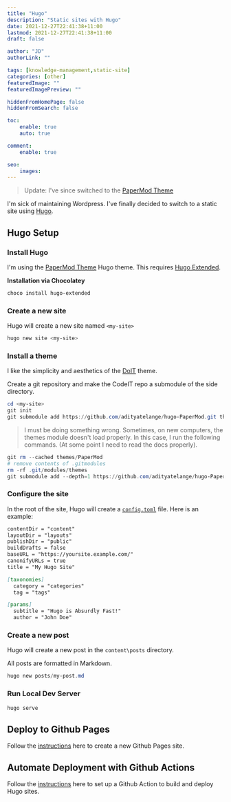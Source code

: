 ```yaml
---
title: "Hugo"
description: "Static sites with Hugo"
date: 2021-12-27T22:41:38+11:00
lastmod: 2021-12-27T22:41:38+11:00
draft: false

author: "JD"
authorLink: ""

tags: [knowledge-management,static-site]
categories: [other]
featuredImage: ""
featuredImagePreview: ""

hiddenFromHomePage: false
hiddenFromSearch: false

toc:
    enable: true
    auto: true

comment:
    enable: true

seo:
    images:
---
```


> Update: I've since switched to the [PaperMod Theme](https://github.com/adityatelange/hugo-PaperMod)

I'm sick of maintaining Wordpress. I've finally decided to switch to a static site using [Hugo](https://gohugo.io/).

## Hugo Setup

### Install Hugo

I'm using the [PaperMod Theme](https://github.com/adityatelange/hugo-PaperMod) Hugo theme. This requires [Hugo Extended](https://community.chocolatey.org/packages/hugo-extended).

**Installation via Chocolatey**
```powershell
choco install hugo-extended
```

### Create a new site

Hugo will create a new site named `<my-site>`
```powershell
hugo new site <my-site>
```

### Install a theme
I like the simplicity and aesthetics of the [DoIT](https://hugodoit.pages.dev/) theme.

Create a git repository and make the CodeIT repo a submodule of the side directory.
```powershell
cd <my-site>
git init
git submodule add https://github.com/adityatelange/hugo-PaperMod.git themes/PaperMod
```

> I must be doing something wrong. Sometimes, on new computers, the themes module doesn't load properly. In this case, I run the following commands. (At some point I need to read the docs properly).

```powershell
git rm --cached themes/PaperMod
# remove contents of .gitmodules
rm -rf .git/modules/themes
git submodule add --depth=1 https://github.com/adityatelange/hugo-PaperMod.git themes/PaperMod
```

### Configure the site



In the root of the site, Hugo will create a [`config.toml`](https://gohugo.io/getting-started/configuration/) file. Here is an example:
```markdown
contentDir = "content"
layoutDir = "layouts"
publishDir = "public"
buildDrafts = false
baseURL = "https://yoursite.example.com/"
canonifyURLs = true
title = "My Hugo Site"

[taxonomies]
  category = "categories"
  tag = "tags"

[params]
  subtitle = "Hugo is Absurdly Fast!"
  author = "John Doe"
```
### Create a new post

Hugo will create a new post in the `content\posts` directory.

All posts are formatted in Markdown.

```powershell
hugo new posts/my-post.md
```

### Run Local Dev Server

```powershell
hugo serve
```

## Deploy to Github Pages
Follow the [instructions](https://pages.github.com/) here to create a new Github Pages site.

## Automate Deployment with Github Actions
Follow the [instructions](https://gohugo.io/hosting-and-deployment/hosting-on-github/#build-hugo-with-github-action) here to set up a Github Action to build and deploy Hugo sites.